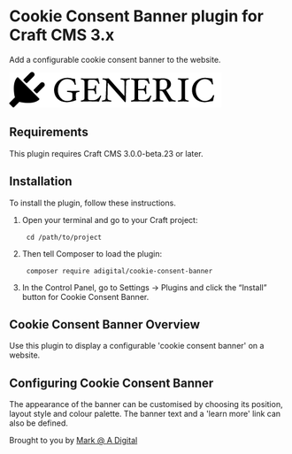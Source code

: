 # Cookie Consent Banner plugin for Craft CMS 3.x

Add a configurable cookie consent banner to the website.

![Screenshot](resources/img/plugin-logo.png)

## Requirements

This plugin requires Craft CMS 3.0.0-beta.23 or later.

## Installation

To install the plugin, follow these instructions.

1. Open your terminal and go to your Craft project:

        cd /path/to/project

2. Then tell Composer to load the plugin:

        composer require adigital/cookie-consent-banner

3. In the Control Panel, go to Settings → Plugins and click the “Install” button for Cookie Consent Banner.

## Cookie Consent Banner Overview

Use this plugin to display a configurable 'cookie consent banner' on a website.

## Configuring Cookie Consent Banner

The appearance of the banner can be customised by choosing its position, layout style and colour palette. The banner text and a 'learn more' link can also be defined.  

Brought to you by [Mark @ A Digital](https://adigital.agency)